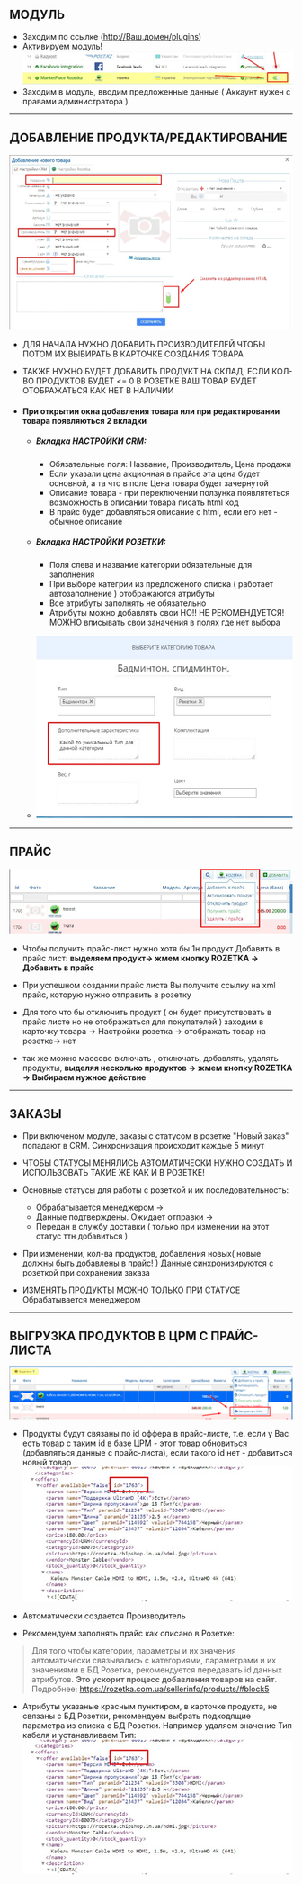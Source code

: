 
## МОДУЛЬ

- Заходим по ссылке (http://Ваш.домен/plugins)
- Активируем модуль!
	![](/img/module_on.jpg "active module")
- Заходим в модуль, вводим предложенные данные ( Аккаунт нужен с правами администратора )


---


## ДОБАВЛЕНИЕ ПРОДУКТА/РЕДАКТИРОВАНИЕ

![](/img/edit_product.jpg "edit product")

- ДЛЯ НАЧАЛА НУЖНО ДОБАВИТЬ ПРОИЗВОДИТЕЛЕЙ ЧТОБЫ ПОТОМ ИХ ВЫБИРАТЬ В КАРТОЧКЕ СОЗДАНИЯ ТОВАРА

- ТАКЖЕ НУЖНО БУДЕТ ДОБАВИТЬ ПРОДУКТ НА СКЛАД, ЕСЛИ КОЛ-ВО ПРОДУКТОВ БУДЕТ <= 0 В РОЗЕТКЕ ВАШ ТОВАР БУДЕТ ОТОБРАЖАТЬСЯ КАК НЕТ В НАЛИЧИИ

- #### При открытии окна добавления товара или при редактировании товара появляються 2 вкладки
	
	- ##### Вкладка НАСТРОЙКИ CRM:
		- Обязательные поля: Название, Производитель, Цена продажи
		- Если указали цена акционная в прайсе эта цена будет основной, а та что в поле Цена товара будет зачернутой
		- Описание товара - при переключении ползунка появлятеться возможность в описании товара писать html код
		- В прайс будет добавляться описание с html, если его нет - обычное описание

	- ##### Вкладка НАСТРОЙКИ РОЗЕТКИ:
		- Поля слева и название категории обязательные для заполнения
		- При выборе категрии из предложеного списка ( работает автозаполнение ) отображаются атрибуты
		- Все атрибуты заполнять не обязательно
		- Атрибуты можно добавлять свои НО!! НЕ РЕКОМЕНДУЕТСЯ! МОЖНО вписывать свои заначения в полях где нет выбора

	- ![](/img/attr_edit.jpg "edit attr")
		

---



## ПРАЙС

![](/img/price_list.jpg "price-list")
- Чтобы получить прайс-лист нужно хотя бы 1н продукт Добавить в прайс лист: **выделяем продукт-> жмем кнопку ROZETKA -> Добавить в прайс**

- При успешном создании прайс листа Вы получите ссылку на xml прайс, которую нужно отправить в розетку

- Для того что бы отключить продукт ( он будет присутствовать в прайс листе но не отображаться для покупателей ) заходим в карточку товара -> Настройки розетка -> отображать товар на розетке-> нет

- так же можно массово включать , отключать, добавлять, удалять продукты, **выделяя несколько продуктов -> жмем кнопку ROZETKA -> Выбираем нужное действие**



---

## ЗАКАЗЫ

- При включеном модуле, заказы с статусом в розетке "Новый заказ" попадают в CRM. 
	Cинхронизация происходит каждые 5 минут

- ЧТОБЫ СТАТУСЫ МЕНЯЛИСЬ АВТОМАТИЧЕСКИ НУЖНО СОЗДАТЬ И ИСПОЛЬЗОВАТЬ ТАКИЕ ЖЕ КАК И В РОЗЕТКЕ!

- Основные статусы для работы с розеткой и их последовательность: 
	- Обрабатывается менеджером -> 
	- Данные подтверждены. Ожидает отправки -> 
	- Передан в службу доставки ( только при изменении на этот статус ттн добавиться )

- При изменении, кол-ва продуктов, добавления новых( новые должны быть добавлены в прайс! ) Данные синхронизируются с розеткой при сохранении заказа

- ИЗМЕНЯТЬ ПРОДУКТЫ МОЖНО ТОЛЬКО ПРИ СТАТУСЕ Обрабатывается менеджером


---


## ВЫГРУЗКА ПРОДУКТОВ В ЦРМ С ПРАЙС-ЛИСТА

![](/img/upload_xml.png "upload product")

- Продукты будут связаны по id оффера в прайс-листе, т.е. если у Вас есть товар с таким id в базе ЦРМ - этот товар обновиться (добавляться данные с прайс-листа), если такого id нет - добавиться новый товар
	![](/img/offer_id.jpg "offer id")

- Автоматически создается Производитель
	
- Рекомендуем заполнять прайс как описано в Розетке:
>Для того чтобы категории, параметры и их значения автоматически связывались с категориями, параметрами и их значениями в БД Розетка, рекомендуется передавать id данных атрибутов. **Это ускорит процесс добавления товаров на сайт**.
Подробнее: https://rozetka.com.ua/sellerinfo/products/#block5

- Атрибуты указаные красным пунктиром, в карточке продукта, не связаны с БД Розетки, рекомендуем выбрать подходящие параметра из списка с БД Розетки. Например удаляем значение Тип кабеля и устанавливаем Тип:
![](/img/offer_id.jpg "offer id")
